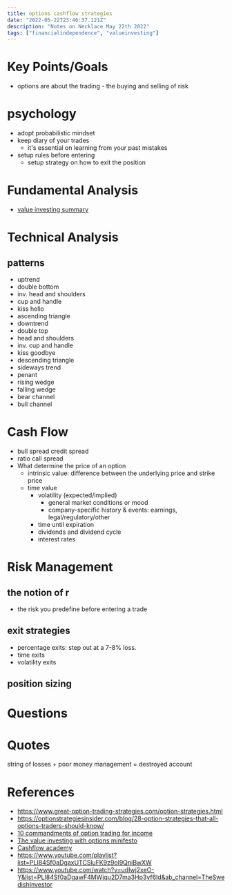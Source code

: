 ```yaml
---
title: options cashflow strategies
date: "2022-05-22T23:46:37.121Z"
description: "Notes on Necklace May 22th 2022"
tags: ["financialindependence", "valueinvesting"]
---
```

# Key Points/Goals
- options are about the trading - the buying and selling of risk

# psychology
- adopt probabilistic mindset
- keep diary of your trades
  - it's essential on learning from your past mistakes
- setup rules before entering
  - setup strategy on how to exit the position

# Fundamental Analysis
- [value investing summary](/value-investing-summary)
  
# Technical Analysis
 
## patterns
- uptrend
- double bottom
- inv. head and shoulders
- cup and handle
- kiss hello
- ascending triangle
- downtrend
- double top
- head and shoulders
- inv. cup and handle
- kiss goodbye
- descending triangle
- sideways trend
- penant
- rising wedge
- falling wedge
- bear channel
- bull channel


# Cash Flow
- bull spread credit spread
- ratio call spread
- What determine the price of an option
  - intrinsic value: difference between the underlying price and strike price
  - time value
    - volatility (expected/implied)
      - general market conditions or mood
      - company-specific history & events: earnings, legal/regulatory/other
    - time until expiration
    - dividends and dividend cycle
    - interest rates
# Risk Management

## the notion of r
- the risk you predefine before entering a trade

## exit strategies
- percentage exits: step out at a 7-8% loss.
- time exits
- volatility exits

## position sizing

# Questions

# Quotes

string of losses + poor money management = destroyed account

# References
- https://www.great-option-trading-strategies.com/option-strategies.html
- https://optionstrategiesinsider.com/blog/28-option-strategies-that-all-options-traders-should-know/
- [10 commandments of option trading for income](./10-Commandments-of-Option-Trading-for-Income.pdf)
- [The value investing with options minifesto](./VIWO-Minifesto.pdf)
- [Cashflow academy](https://thecashflowacademy.com/)
- https://www.youtube.com/playlist?list=PLI84Sf0aDgaxUTCSluFK9z9ol9QniBwXW
- https://www.youtube.com/watch?v=udIwj2xeO-Y&list=PLI84Sf0aDgawF4MWjqu2D7ma3Hp3yf6Id&ab_channel=TheSwedishInvestor